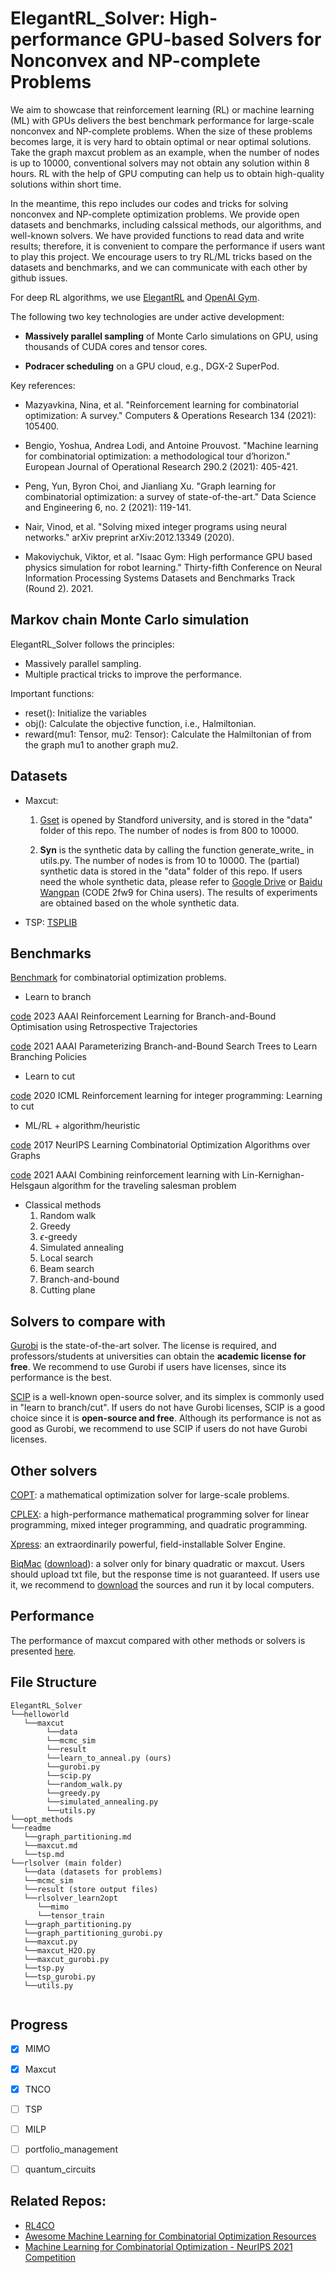 # ElegantRL_Solver: High-performance GPU-based Solvers for Nonconvex and NP-complete Problems

We aim to showcase that reinforcement learning (RL) or machine learning (ML) with GPUs delivers the best benchmark performance for large-scale nonconvex and NP-complete problems. When the size of these problems becomes large, it is very hard to obtain optimal or near optimal solutions. Take the graph maxcut problem as an example, when the number of nodes is up to 10000, conventional solvers may not obtain any solution within 8 hours. RL with the help of GPU computing can help us to obtain high-quality solutions within short time. 

In the meantime, this repo includes our codes and tricks for solving nonconvex and NP-complete optimization problems. We provide open datasets and benchmarks, including calssical methods, our algorithms, and well-known solvers. We have provided functions to read data and write results; therefore, it is convenient to compare the performance if users want to play this project. We encourage users to try RL/ML tricks based on the datasets and benchmarks, and we can communicate with each other by github issues. 


For deep RL algorithms, we use [ElegantRL](https://github.com/AI4Finance-Foundation/ElegantRL) and [OpenAI Gym](https://github.com/openai/gym).

The following two key technologies are under active development: 

- **Massively parallel sampling** of Monte Carlo simulations on GPU, using thousands of CUDA cores and tensor cores.

- **Podracer scheduling** on a GPU cloud, e.g., DGX-2 SuperPod.

Key references:

- Mazyavkina, Nina, et al. "Reinforcement learning for combinatorial optimization: A survey." Computers & Operations Research 134 (2021): 105400.

- Bengio, Yoshua, Andrea Lodi, and Antoine Prouvost. "Machine learning for combinatorial optimization: a methodological tour d’horizon." European Journal of Operational Research 290.2 (2021): 405-421.

- Peng, Yun, Byron Choi, and Jianliang Xu. "Graph learning for combinatorial optimization: a survey of state-of-the-art." Data Science and Engineering 6, no. 2 (2021): 119-141.

- Nair, Vinod, et al. "Solving mixed integer programs using neural networks." arXiv preprint arXiv:2012.13349 (2020).

- Makoviychuk, Viktor, et al. "Isaac Gym: High performance GPU based physics simulation for robot learning." Thirty-fifth Conference on Neural Information Processing Systems Datasets and Benchmarks Track (Round 2). 2021.

  

## Markov chain Monte Carlo simulation

ElegantRL_Solver follows the principles:
* Massively parallel sampling.
* Multiple practical tricks to improve the performance.

Important functions: 

* reset(): Initialize the variables
* obj(): Calculate the objective function, i.e., Halmiltonian.
* reward(mu1: Tensor, mu2: Tensor): Calculate the Halmiltonian of from the graph mu1 to another graph mu2. 

## Datasets
* Maxcut:
  
  1) [Gset](https://web.stanford.edu/~yyye/yyye/Gset/) is opened by Standford university, and is stored in the "data" folder of this repo. The number of nodes is from 800 to 10000. 
  
  2) __Syn__ is the synthetic data by calling the function generate_write_ in utils.py. The number of nodes is from 10 to 10000. The (partial) synthetic data is stored in the "data" folder of this repo. If users need the whole synthetic data, please refer to [Google Drive](https://drive.google.com/drive/folders/1gkpndZPj09ew-s9IvrWEZvvCFDWzd7vL) or [Baidu Wangpan](https://pan.baidu.com/s/1QUAAd5rs93fpc2Ixgtm8lw) (CODE 2fw9 for China users). The results of experiments are obtained based on the whole synthetic data.
  
* TSP: [TSPLIB](http://comopt.ifi.uni-heidelberg.de/software/TSPLIB95/)
  

## Benchmarks

[Benchmark](http://plato.asu.edu/bench.html) for combinatorial optimization problems.

* Learn to branch
  
[code](https://github.com/cwfparsonson/retro_branching/tree/master) 2023 AAAI Reinforcement Learning for Branch-and-Bound Optimisation using Retrospective Trajectories 

[code](https://github.com/ds4dm/branch-search-trees) 2021 AAAI Parameterizing Branch-and-Bound Search Trees to Learn Branching Policies

* Learn to cut

[code](https://github.com/Wenbo11/learntocut) 2020 ICML Reinforcement learning for integer programming: Learning to cut


* ML/RL + algorithm/heuristic
  
[code](https://github.com/Hanjun-Dai/graph_comb_opt) 2017 NeurIPS Learning Combinatorial Optimization Algorithms over Graphs

[code](https://github.com/JHL-HUST/VSR-LKH) 2021 AAAI Combining reinforcement learning with Lin-Kernighan-Helsgaun algorithm for the traveling salesman problem 


* Classical methods
  1) Random walk
  2) Greedy
  3) $\epsilon$-greedy
  4) Simulated annealing
  5) Local search
  6) Beam search
  7) Branch-and-bound
  8) Cutting plane

## Solvers to compare with

[Gurobi](https://www.gurobi.com/) is the state-of-the-art solver. The license is required, and professors/students at universities can obtain the __academic license for free__. We recommend to use Gurobi if users have licenses, since its performance is the best.

[SCIP](https://www.scipopt.org/index.php#welcome) is a well-known open-source solver, and its simplex is commonly used in "learn to branch/cut". If users do not have Gurobi licenses, SCIP is a good choice since it is __open-source and free__. Although its performance is not as good as Gurobi, we recommend to use SCIP if users do not have Gurobi licenses. 


## Other solvers

[COPT](https://www.copt.de/): a mathematical optimization solver for large-scale problems.

[CPLEX](https://www.ibm.com/products/ilog-cplex-optimization-studio/cplex-optimizer): a high-performance mathematical programming solver for linear programming, mixed integer programming, and quadratic programming.

[Xpress](https://www.fico.com/en/products/fico-xpress-optimization): an extraordinarily powerful, field-installable Solver Engine.

[BiqMac](https://biqmac.aau.at/) ([download](https://biqmac.aau.at/)): a solver only for binary quadratic or maxcut. Users should upload txt file, but the response time is not guaranteed. If users use it, we recommend to [download](https://biqmac.aau.at/) the sources and run it by local computers. 

## Performance

The performance of maxcut compared with other methods or solvers is presented [here](https://github.com/AI4Finance-Foundation/ElegantRL_Solver/tree/main/helloworld/maxcut).

## File Structure

```
ElegantRL_Solver
└──helloworld
   └──maxcut
        └──data
        └──mcmc_sim
        └──result
        └──learn_to_anneal.py (ours)
        └──gurobi.py
        └──scip.py
        └──random_walk.py
        └──greedy.py
        └──simulated_annealing.py
        └──utils.py
└──opt_methods
└──readme
   └──graph_partitioning.md
   └──maxcut.md
   └──tsp.md
└──rlsolver (main folder)
   └──data (datasets for problems)
   └──mcmc_sim
   └──result (store output files)
   └──rlsolver_learn2opt
      └──mimo
      └──tensor_train
   └──graph_partitioning.py
   └──graph_partitioning_gurobi.py
   └──maxcut.py
   └──maxcut_H2O.py
   └──maxcut_gurobi.py
   └──tsp.py
   └──tsp_gurobi.py
   └──utils.py


```

## Progress

- [x] MIMO
- [x] Maxcut
- [x] TNCO
- [ ] TSP
- [ ] MILP
- [ ] portfolio_management
- [ ] quantum_circuits


## Related Repos:
+ [RL4CO](https://github.com/kaist-silab/rl4co)
+ [Awesome Machine Learning for Combinatorial Optimization Resources](https://github.com/Thinklab-SJTU/awesome-ml4co)
+ [Machine Learning for Combinatorial Optimization - NeurIPS 2021 Competition](https://github.com/ds4dm/ml4co-competition)
